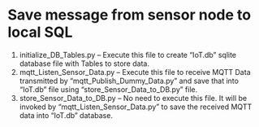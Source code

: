 Save message from sensor node to local SQL
===

1. initialize_DB_Tables.py  – Execute this file to create “IoT.db” sqlite database file with Tables to store data.
2. mqtt_Listen_Sensor_Data.py – Execute this file to receive MQTT Data transmitted 
by “mqtt_Publish_Dummy_Data.py” and save that into “IoT.db” file using “store_Sensor_Data_to_DB.py” file.
3. store_Sensor_Data_to_DB.py – No need to execute this file. 
It will be invoked by “mqtt_Listen_Sensor_Data.py” to save the received MQTT data into “IoT.db” database.

